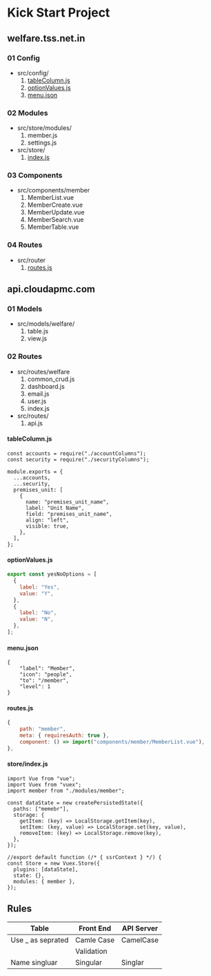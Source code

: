 # Kick Start Project

## welfare.tss.net.in

### 01 Config

- src/config/
  1. [tableColumn.js](#tablecolumn-js)
  1. [optionValues.js](#optionvalues-js)
  1. [menu.json](#menu-json)

### 02 Modules

- src/store/modules/
  1. member.js
  1. settings.js
- src/store/
  1. [index.js](#store-index-js)

### 03 Components

- src/components/member
  1. MemberList.vue
  1. MemberCreate.vue
  1. MemberUpdate.vue
  1. MemberSearch.vue
  1. MemberTable.vue

### 04 Routes

- src/router
  1. [routes.js](#routes-js)

## api.cloudapmc.com

### 01 Models

- src/models/welfare/
  1. table.js
  1. view.js

### 02 Routes

- src/routes/welfare
  1. common_crud.js
  1. dashboard.js
  1. email.js
  1. user.js
  1. index.js
- src/routes/
  1. api.js

#### tableColumn.js

```js{7-14}
const accounts = require("./accountColumns");
const security = require("./securityColumns");

module.exports = {
  ...accounts,
  ...security,
  premises_unit: [
    {
      name: "premises_unit_name",
      label: "Unit Name",
      field: "premises_unit_name",
      align: "left",
      visible: true,
    },
  ],
};
```

#### optionValues.js

```js
export const yesNoOptions = [
  {
    label: "Yes",
    value: "Y",
  },
  {
    label: "No",
    value: "N",
  },
];
```

#### menu.json

```
{
    "label": "Member",
    "icon": "people",
    "to": "/member",
    "level": 1
}
```

#### routes.js

```js
{
    path: "member",
    meta: { requiresAuth: true },
    component: () => import("components/member/MemberList.vue"),
},

```

#### store/index.js

```js{3,6,16,18}
import Vue from "vue";
import Vuex from "vuex";
import member from "./modules/member";

const dataState = new createPersistedState({
  paths: ["memebr"],
  storage: {
    getItem: (key) => LocalStorage.getItem(key),
    setItem: (key, value) => LocalStorage.set(key, value),
    removeItem: (key) => LocalStorage.remove(key),
  },
});

//export default function (/* { ssrContext } */) {
const Store = new Vuex.Store({
  plugins: [dataState],
  state: {},
  modules: { member },
});
```

## Rules

| Table              | Front End  | API Server |
| ------------------ | ---------- | ---------- |
| Use \_ as seprated | Camle Case | CamelCase  |
|                    | Validation |            |
| Name singluar      | Singular   | Singlar    |
